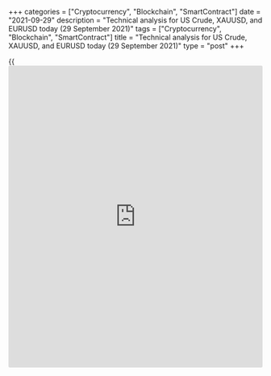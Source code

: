 +++
categories = ["Cryptocurrency", "Blockchain", "SmartContract"]
date = "2021-09-29"
description = "Technical analysis for US Crude, XAUUSD, and EURUSD today (29 September 2021)"
tags = ["Cryptocurrency", "Blockchain", "SmartContract"]
title = "Technical analysis for US Crude, XAUUSD, and EURUSD today (29 September 2021)"
type = "post"
+++

{{<iframe id="large-banner" src="https://www.bounty.group/#slide=15.0" width="100%" height="600" scrolling="no" style="border: 0px solid rgb(216, 221, 230); border-radius: 3px;">}}

2021-09-29

2021-09-29

Short-term analysis for oil, gold, and EURUSD for 29.09.2021Alex
Rodionov

I welcome my fellow traders! I have made a price forecast for US Crude,
XAUUSD, and EURUSD using a combination of margin zones methodology and
technical analysis. Based on the market analysis, I suggest entry
signals for intraday traders.

Since yesterday, oil has been trading in the correction and broke out
the Additional Zone 75.22 - 75.10.

The article covers the following subjects:

## Oil price forecast for today: USCrude analysis

Since yesterday, oil has been trading in the correction and broke out
the Additional Zone 75.22 - 75.10. The price then reached key support of
the short-term uptrend Intermediary Zone 73.95 - 73.69. Now the price is
trading inside the support, without showing any reaction from buyers.

Watch the Intermediary Zone test today. If the price doesn't break out
the support, and a buy pattern is formed, then enter a long trade
according to the trend with the target at level 76.41. If the support is
broken out, the short-term trend will reverse down. In this case,
consider oil sales with a target in the lower Target Zone 71.40 - 70.89.

### [USCrude][1] trading ideas for today:

Buy according to the pattern in Intermediary Zone 73.95 - 73.69.
TakeProfit: 76.41. StopLoss: according to the pattern rules.

* * *

## Gold price forecast for today: XAUUSD analysis

Gold is trading in a correction to a short-term downtrend. Now the price
is testing the Additional Zone 1739 - 1738, which serves as the strong
resistance. Until the price breaks out the resistance, it is profitable
to look for sales according to the pattern with the target in the Gold
Zone 1725 - 1723.

If the Additional Zone is broken out, the intraday trend will reverse
up. In this case, the price will tend to grow to the Intermediary Zone
1750 - 1748. After reaching the IZ, the fate of the short-term trend
will be decided.

### [XAUUSD][2] trading ideas for today:

Sell according to the pattern in Additional Zone 1739 - 1738.
TakeProfit: Gold Zone 1725 - 1723. StopLoss: according to the pattern
rules.

* * *

## Euro/Dollar forecast for today: EURUSD analysis

The euro is consolidating below the resistance level of 1.1687. The
trend remains down. The Gold Zone 1.1645 - 1.1636 serves as the target
for sales. Today I recommend considering sales at the current prices
(1.1687 - 1.1680) with a stop beyond the resistance level.

If the price breaks out the resistance level 1.1687 upside, a correction
to the Additional Zone 1.1716 - 1.1712 will begin. Also, look for sales
according to the pattern in the Additional Zone.

The border of the downtrend is at the level of 1.1749.

### [EURUSD][3] trading ideas for today:

Sell from the level of 1.1687. TakeProfit: Gold Zone 1.1645 - 1.1636.
StopLoss: 1.1702.

* * *

P.S. Did you like my article? Share it in social networks: it will be
the best “thank you" :)

Ask me questions and comment below. I’ll be glad to answer your
questions and give necessary explanations.

 **Useful links:**

  * I recommend trying to trade with a reliable broker [here][4]. The system allows you to trade by yourself or copy successful traders from all across the globe.
  * Use my promo-code BLOG for getting deposit bonus 50% on LiteForex platform. Just enter this code in the appropriate field while [depositing][5] your trading account.
  * Telegram chat for traders: <t.me/liteforexengchat>. We are sharing the signals and trading experience
  * Telegram channel with high-quality analytics, Forex reviews, training articles, and other useful things for traders <t.me/liteforex>

## Price chart of USCrude in real time mode

The content of this article reflects the author’s opinion and does not
necessarily reflect the official position of LiteForex. The material
published on this page is provided for informational purposes only and
should not be considered as the provision of investment advice for the
purposes of Directive 2004/39/EC.

Rate this article:

{{value}}

( {{count}} {{title}} )

   1. my.liteforex.com/trading?type=oil
   2. my.liteforex.com/trading/chart?symbol=XAUUSD&returnUrl=true
   3. my.liteforex.com/trading/chart?symbol=EURUSD&returnUrl=true
   4. my.liteforex.com/?category=analysts-opinions&slug=short-term-analysis-for-oil-gold-and-eurusd-for-29092021&openPopup=%2Fregistration%2Fpopup&utm_source=blog&utm_medium=article&utm_campaign=bonus
   5. my.liteforex.com/deposit/?category=analysts-opinions&slug=short-term-analysis-for-oil-gold-and-eurusd-for-29092021&promo_code=BLOG&utm_source=blog&utm_medium=article&utm_campaign=bonus